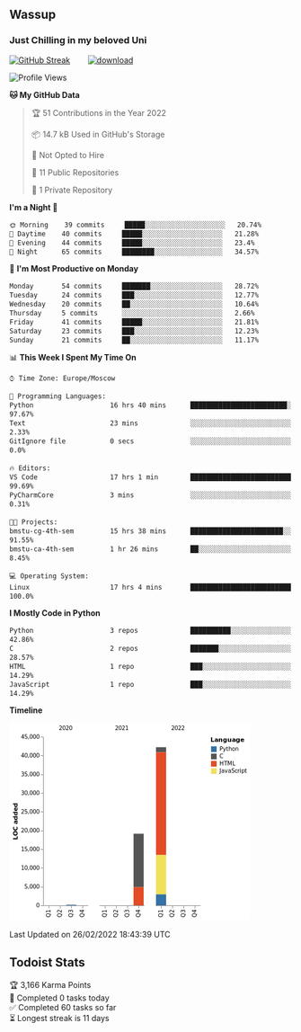 ## Wassup 
### Just Chilling in my beloved Uni 

<!--
-->

[![GitHub Streak](http://github-readme-streak-stats.herokuapp.com?user=archeoss&theme=shades-of-purple&hide_border=true&date_format=j%20M%5B%20Y%5D)](https://git.io/streak-stats)&nbsp;&nbsp;&nbsp;&nbsp;&nbsp;&nbsp;&nbsp;&nbsp;[![download](https://user-images.githubusercontent.com/68448737/147796309-d8b65b1d-4dde-40d9-b03a-2b42aaa6cd43.jpeg)
](https://bmstu.ru/)

<!--START_SECTION:waka-->
![Profile Views](http://img.shields.io/badge/Profile%20Views-8-blue)

**🐱 My GitHub Data** 

> 🏆 51 Contributions in the Year 2022
 > 
> 📦 14.7 kB Used in GitHub's Storage 
 > 
> 🚫 Not Opted to Hire
 > 
> 📜 11 Public Repositories 
 > 
> 🔑 1 Private Repository 
 > 
**I'm a Night 🦉** 

```text
🌞 Morning    39 commits     █████░░░░░░░░░░░░░░░░░░░░   20.74% 
🌆 Daytime    40 commits     █████░░░░░░░░░░░░░░░░░░░░   21.28% 
🌃 Evening    44 commits     █████░░░░░░░░░░░░░░░░░░░░   23.4% 
🌙 Night      65 commits     ████████░░░░░░░░░░░░░░░░░   34.57%

```
📅 **I'm Most Productive on Monday** 

```text
Monday       54 commits     ███████░░░░░░░░░░░░░░░░░░   28.72% 
Tuesday      24 commits     ███░░░░░░░░░░░░░░░░░░░░░░   12.77% 
Wednesday    20 commits     ██░░░░░░░░░░░░░░░░░░░░░░░   10.64% 
Thursday     5 commits      ░░░░░░░░░░░░░░░░░░░░░░░░░   2.66% 
Friday       41 commits     █████░░░░░░░░░░░░░░░░░░░░   21.81% 
Saturday     23 commits     ███░░░░░░░░░░░░░░░░░░░░░░   12.23% 
Sunday       21 commits     ██░░░░░░░░░░░░░░░░░░░░░░░   11.17%

```


📊 **This Week I Spent My Time On** 

```text
⌚︎ Time Zone: Europe/Moscow

💬 Programming Languages: 
Python                   16 hrs 40 mins      ████████████████████████░   97.67% 
Text                     23 mins             ░░░░░░░░░░░░░░░░░░░░░░░░░   2.33% 
GitIgnore file           0 secs              ░░░░░░░░░░░░░░░░░░░░░░░░░   0.0%

🔥 Editors: 
VS Code                  17 hrs 1 min        █████████████████████████   99.69% 
PyCharmCore              3 mins              ░░░░░░░░░░░░░░░░░░░░░░░░░   0.31%

🐱‍💻 Projects: 
bmstu-cg-4th-sem         15 hrs 38 mins      ███████████████████████░░   91.55% 
bmstu-ca-4th-sem         1 hr 26 mins        ██░░░░░░░░░░░░░░░░░░░░░░░   8.45%

💻 Operating System: 
Linux                    17 hrs 4 mins       █████████████████████████   100.0%

```

**I Mostly Code in Python** 

```text
Python                   3 repos             ██████████░░░░░░░░░░░░░░░   42.86% 
C                        2 repos             ███████░░░░░░░░░░░░░░░░░░   28.57% 
HTML                     1 repo              ███░░░░░░░░░░░░░░░░░░░░░░   14.29% 
JavaScript               1 repo              ███░░░░░░░░░░░░░░░░░░░░░░   14.29%

```


**Timeline**

![Chart not found](https://raw.githubusercontent.com/archeoss/archeoss/master/charts/bar_graph.png) 


 Last Updated on 26/02/2022 18:43:39 UTC
<!--END_SECTION:waka-->

## Todoist Stats

<!-- TODO-IST:START -->
🏆  3,166 Karma Points           
🌸  Completed 0 tasks today           
✅  Completed 60 tasks so far           
⏳  Longest streak is 11 days
<!-- TODO-IST:END -->
